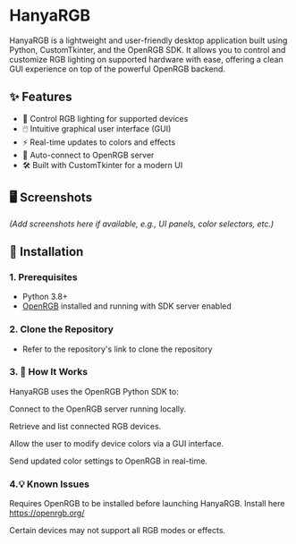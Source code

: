 # HanyaRGB

HanyaRGB is a lightweight and user-friendly desktop application built using Python, CustomTkinter, and the OpenRGB SDK. It allows you to control and customize RGB lighting on supported hardware with ease, offering a clean GUI experience on top of the powerful OpenRGB backend.

## ✨ Features

- 🎨 Control RGB lighting for supported devices
- 🖱️ Intuitive graphical user interface (GUI)
- ⚡ Real-time updates to colors and effects
- 🔌 Auto-connect to OpenRGB server
- 🛠️ Built with CustomTkinter for a modern UI

## 🖥️ Screenshots

*(Add screenshots here if available, e.g., UI panels, color selectors, etc.)*

## 🔧 Installation

### 1. Prerequisites

- Python 3.8+
- [OpenRGB](https://openrgb.org/) installed and running with SDK server enabled

### 2. Clone the Repository
- Refer to the repository's link to clone the repository

### 3. 🧠 How It Works
HanyaRGB uses the OpenRGB Python SDK to:

Connect to the OpenRGB server running locally.

Retrieve and list connected RGB devices.

Allow the user to modify device colors via a GUI interface.

Send updated color settings to OpenRGB in real-time.

### 4.💡 Known Issues
Requires OpenRGB to be installed before launching HanyaRGB. Install here https://openrgb.org/ 

Certain devices may not support all RGB modes or effects.
